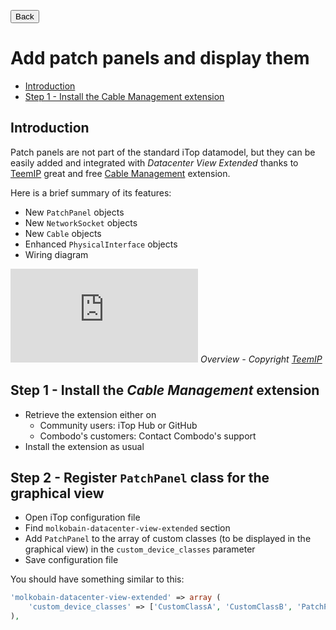 <button onclick="history.back()">Back</button>

# Add patch panels and display them

* [Introduction](#introduction)
* [Step 1 - Install the Cable Management extension](#step-1---install-the-cable-management-extension)

## Introduction

Patch panels are not part of the standard iTop datamodel, but they can be easily added and integrated with _Datacenter View Extended_ thanks to [TeemIP](https://www.teemip.net/) great and free [Cable Management](https://wiki.teemip.net/doku.php?id=extensions:teemip-cable-mgmt) extension.

Here is a brief summary of its features:
* New `PatchPanel` objects
* New `NetworkSocket` objects
* New `Cable` objects
* Enhanced `PhysicalInterface` objects
* Wiring diagram

![](https://wiki.teemip.net/lib/exe/fetch.php?media=extensions:cabling_scenarios.png)
_Overview - Copyright [TeemIP](https://www.teemip.net)_

## Step 1 - Install the _Cable Management_ extension

* Retrieve the extension either on
  * Community users: iTop Hub or GitHub
  * Combodo's customers: Contact Combodo's support
* Install the extension as usual

## Step 2 - Register `PatchPanel` class for the graphical view

* Open iTop configuration file
* Find `molkobain-datacenter-view-extended` section
* Add `PatchPanel` to the array of custom classes (to be displayed in the graphical view) in the `custom_device_classes` parameter
* Save configuration file

You should have something similar to this:
```php
'molkobain-datacenter-view-extended' => array (
    'custom_device_classes' => ['CustomClassA', 'CustomClassB', 'PatchPanel'],
),
```



